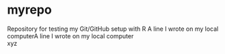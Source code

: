 # myrepo
Repository for testing my Git/GitHub setup with R
A line I wrote on my local computerA line I wrote on my local computer  
xyz
